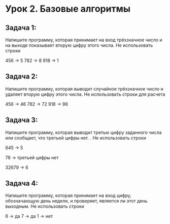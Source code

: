 # Урок 2. Базовые алгоритмы

## Задача 1: 
Напишите программу, которая принимает на вход трёхзначное число и на выходе показывает вторую цифру этого числа. Не использовать строки

456 -> 5
782 -> 8
918 -> 1

## Задача 2: 
Напишите программу, которая выводит случайное трёхзначное число и удаляет вторую цифру этого числа. Не использовать строки для расчета

456 -> 46
782 -> 72
918 -> 98

## Задача 3: 
Напишите программу, которая выводит третью цифру заданного числа или сообщает, что третьей цифры нет. . Не использовать строки

645 -> 5

78 -> третьей цифры нет

32679 -> 6

## Задача 4: 
Напишите программу, которая принимает на вход цифру, обозначающую день недели, и проверяет, является ли этот день выходным. Не использовать строки

6 -> да
7 -> да
1 -> нет